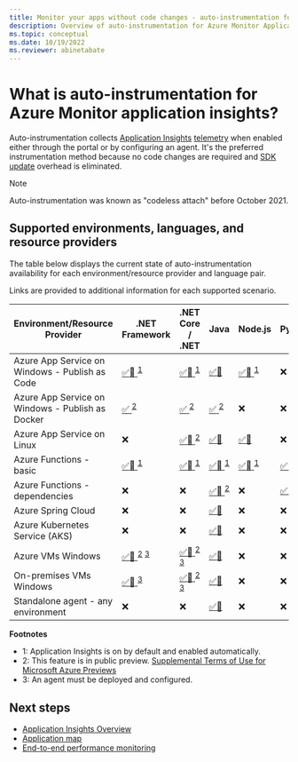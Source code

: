 ```yaml
---
title: Monitor your apps without code changes - auto-instrumentation for Azure Monitor Application Insights | Microsoft Docs
description: Overview of auto-instrumentation for Azure Monitor Application Insights - codeless application performance management
ms.topic: conceptual
ms.date: 10/19/2022
ms.reviewer: abinetabate
---
```


# What is auto-instrumentation for Azure Monitor application insights?

Auto-instrumentation collects [Application Insights](app-insights-overview.md) [telemetry](data-model.md) when enabled either through the portal or by configuring an agent. It's the preferred instrumentation method because no code changes are required and [SDK update](sdk-support-guidance.md) overhead is eliminated.

> [!NOTE] 
> Auto-instrumentation was known as "codeless attach" before October 2021.

## Supported environments, languages, and resource providers

The table below displays the current state of auto-instrumentation availability for each environment/resource provider and language pair.

Links are provided to additional information for each supported scenario.

|Environment/Resource Provider                    | .NET Framework                                                                                                                                 | .NET Core / .NET                                                                                                                                      | Java                                                                                                                                           | Node.js                                                                       | Python                                                                                       |
|-------------------------------------------------|------------------------------------------------------------------------------------------------------------------------------------------------|------------------------------------------------------------------------------------------------------------------------------------------------|------------------------------------------------------------------------------------------------------------------------------------------------|-------------------------------------------------------------------------------|----------------------------------------------------------------------------------------------|
|Azure App Service on Windows - Publish as Code   | [ :white_check_mark::link: ](azure-web-apps-net.md) <sup>[1](#OnBD)</sup>                                                                          | [ :white_check_mark::link: ](azure-web-apps-net-core.md) <sup>[1](#OnBD)</sup>                                                                    | [ :white_check_mark::link: ](azure-web-apps-java.md)                                                                                              | [ :white_check_mark::link: ](azure-web-apps-nodejs.md) <sup>[1](#OnBD)</sup>  | :x:                                                                                          |
|Azure App Service on Windows - Publish as Docker | [ :white_check_mark: ](https://azure.github.io/AppService/2022/04/11/windows-containers-app-insights-preview.html) <sup>[2](#Preview)</sup> | [ :white_check_mark: ](https://azure.github.io/AppService/2022/04/11/windows-containers-app-insights-preview.html) <sup>[2](#Preview)</sup> | [ :white_check_mark: ](https://azure.github.io/AppService/2022/04/11/windows-containers-app-insights-preview.html) <sup>[2](#Preview)</sup> | :x:                                                                           | :x:                                                                                          |
|Azure App Service on Linux                       | :x:                                                                                                                        | [ :white_check_mark::link: ](azure-web-apps-net-core.md?tabs=linux) <sup>[2](#Preview)</sup>                                                      | [ :white_check_mark::link: ](azure-web-apps-java.md)                                                                                              | [ :white_check_mark::link: ](azure-web-apps-nodejs.md?tabs=linux)                | :x:                                                                                          |
|Azure Functions - basic                          | [ :white_check_mark::link: ](monitor-functions.md) <sup>[1](#OnBD)</sup>                                                                         | [ :white_check_mark::link: ](monitor-functions.md) <sup>[1](#OnBD)</sup>                                                                          | [ :white_check_mark::link: ](monitor-functions.md) <sup>[1](#OnBD)</sup>                                                                           | [ :white_check_mark::link: ](monitor-functions.md) <sup>[1](#OnBD)</sup>         | [ :white_check_mark::link: ](monitor-functions.md) <sup>[1](#OnBD)</sup>                        |
|Azure Functions - dependencies                   | :x:                                                                                                                                            | :x:                                                                                                                                            | [ :white_check_mark::link: ](monitor-functions.md) <sup>[2](#Preview)</sup>                                                                                                | :x:                                                                           | [ :white_check_mark::link: ](monitor-functions.md#distributed-tracing-for-python-function-apps) |
|Azure Spring Cloud                               | :x:                                                                                                                                            | :x:                                                                                                                                            | [ :white_check_mark::link: ](azure-web-apps-java.md)                                                                                              | :x:                                                                           | :x:                                                                                          |
|Azure Kubernetes Service (AKS)                   | :x:                                                                                                                       | :x:                                                                                                                                            | [ :white_check_mark::link: ](java-in-process-agent.md)                                                                                            | :x:                                                                           | :x:                                                                                          |
|Azure VMs Windows                                | [ :white_check_mark::link: ](azure-vm-vmss-apps.md) <sup>[2](#Preview)</sup> <sup>[3](#Agent)</sup>                                                                      | [ :white_check_mark::link: ](azure-vm-vmss-apps.md) <sup>[2](#Preview)</sup> <sup>[3](#Agent)</sup>                                                                      | [ :white_check_mark::link: ](java-in-process-agent.md)                                                                                            | :x:                                                                           | :x:                                                                                          |
|On-premises VMs Windows                          | [ :white_check_mark::link: ](status-monitor-v2-overview.md) <sup>[3](#Agent)</sup>                                                                                       | [ :white_check_mark::link: ](status-monitor-v2-overview.md) <sup>[2](#Preview)</sup> <sup>[3](#Agent)</sup>                                                            | [ :white_check_mark::link: ](java-in-process-agent.md)                                                                                            | :x:                                                                           | :x:                                                                                          |
|Standalone agent - any environment               | :x:                                                                                                                                            | :x:                                                                                                                                            | [ :white_check_mark::link: ](java-in-process-agent.md)                                                                                            | :x:                                                                           | :x:                                                                                          |

**Footnotes**
- <a name="OnBD">1</a>: Application Insights is on by default and enabled automatically.
- <a name="Preview">2</a>: This feature is in public preview. [Supplemental Terms of Use for Microsoft Azure Previews](https://azure.microsoft.com/support/legal/preview-supplemental-terms/)
- <a name="Agent">3</a>: An agent must be deployed and configured.

## Next steps

* [Application Insights Overview](./app-insights-overview.md)
* [Application map](./app-map.md)
* [End-to-end performance monitoring](../app/tutorial-performance.md)